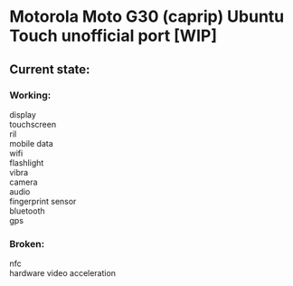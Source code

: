 # Motorola Moto G30 (caprip) Ubuntu Touch unofficial port [WIP]

## Current state:

### Working:
display\
touchscreen\
ril\
mobile data\
wifi\
flashlight\
vibra\
camera\
audio\
fingerprint sensor\
bluetooth\
gps

### Broken:
nfc\
hardware video acceleration
